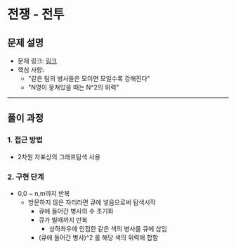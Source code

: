 # 전쟁 - 전투

## 문제 설명
- 문제 링크: [링크](https://www.acmicpc.net/problem/1303)
- 핵심 사항:
    - "같은 팀의 병사들은 모이면 모일수록 강해진다"
    - "N명이 뭉쳐있을 때는 N^2의 위력"
---

## 풀이 과정

### 1. **접근 방법**
- 2차원 자표상의 그래프탐색 사용

### 2. **구현 단계**
- 0,0 ~ n,m까지 반복
    - 방문하지 않은 자리라면 큐에 넣음으로써 탐색시작
        - 큐에 들어간 병사의 수 초기화
        - 큐가 빌때까지 반복
            - 상하좌우에 인접한 같은 색의 병사를 큐에 삽입
        - (큐에 들어간 병사)^2 를 해당 색의 위력에 합함